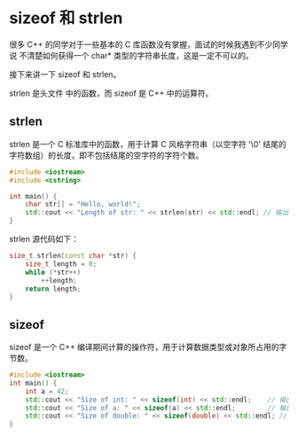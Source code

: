 # sizeof 和 strlen

很多 C++ 的同学对于一些基本的 C 库函数没有掌握，面试的时候我遇到不少同学说 不清楚如何获得一个 char* 类型的字符串长度，这是一定不可以的。

接下来讲一下 sizeof 和 strlen。

strlen 是头文件 中的函数，而 sizeof 是 C++ 中的运算符。

## strlen

strlen 是一个 C 标准库中的函数，用于计算 C 风格字符串（以空字符 '\0' 结尾的字符数组）的长度，即不包括结尾的空字符的字符个数。

```cpp
#include <iostream>
#include <cstring>

int main() {
    char str[] = "Hello, world!";
    std::cout << "Length of str: " << strlen(str) << std::endl; // 输出字符串 str 的长度
}
```

strlen 源代码如下：

```c++
size_t strlen(const char *str) {
    size_t length = 0;
    while (*str++)
        ++length;
    return length;
}
```

## sizeof

sizeof 是一个 C++ 编译期间计算的操作符，用于计算数据类型或对象所占用的字节数。

```cpp
#include <iostream>
int main() {
    int a = 42;
    std::cout << "Size of int: " << sizeof(int) << std::endl;    // 输出 int 类型的大小
    std::cout << "Size of a: " << sizeof(a) << std::endl;        // 输出变量 a 的大小
    std::cout << "Size of double: " << sizeof(double) << std::endl; // 输出 double 类型的大小
}
```
